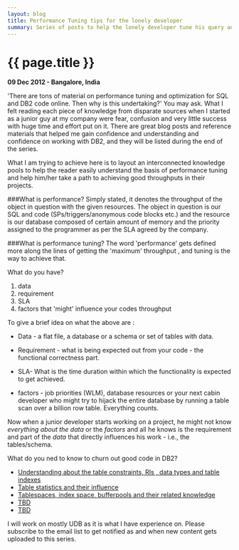 ```yaml
---
layout: blog
title: Performance Tuning tips for the lonely developer
summary: Series of posts to help the lonely developer tune his query and DB2 database code 
---
```


# {{ page.title }}

__09 Dec 2012 - Bangalore, India__

'There are tons of material on performance tuning and optimization for SQL and DB2 code online. Then why is this undertaking?' You may ask. What I felt reading each piece of knowledge from disparate sources when I started as a junior guy at my company were fear, confusion and very little success with huge time and effort put on it. There are great blog posts and reference materials that helped me gain confidence and understanding and confidence on working with DB2, and they will be listed during the end of the series. 

What I am trying to achieve here is to layout an interconnected knowledge pools to help the reader easily understand the basis of performance tuning and help him/her take a path to achieving good throughputs in their projects. 

###What is performance? 
Simply stated, it denotes the throughput of the object in question with the given resources. The object in question is our SQL and code (SPs/triggers/anonymous code blocks etc.) and the resource is our database composed of certain amount of memory and the priority assigned to the programmer as per the SLA agreed by the company. 

###What is performance tuning? 
The word 'performance' gets defined more along the lines of getting the 'maximum' throughput , and tuning is the way to achieve that. 


What do you have? 

1. data
2. requirement
3. SLA
4. factors that 'might' influence your codes throughput

To give a brief idea on what the above are :

* Data - a flat file, a database or a schema or set of tables with data. 

* Requirement - what is being expected out from your code - the functional correctness part.

* SLA- What is the time duration within which the functionality is expected to get achieved. 

* factors - job priorities (WLM), database resources or your next cabin developer who might try to hijack the entire database by running a table scan over a billion row table. Everything counts. 

Now when a junior developer starts working on a project, he might not know _everything about the data_ or the _factors_ and all he knows is the requirement and part of the _data_ that directly influences his work - i.e., the tables/schema. 

What do you ned to know to churn out good code in DB2? 

* [Understanding about the table constraints, RIs , data types and table indexes ][newpage]
* [Table statistics and their influence][newpage]
* [Tablespaces, index space, bufferpools and their related knowledge][newpage]
* [TBD][newpage]
* [TBD][newpage]

[newpage]: /_posts/assets/tbdeveloped.md "The page is yet to be written" 

I will work on mostly UDB as it is what I have experience on. Please subscribe to the email list to get notified as and when new content gets uploaded to this series. 

